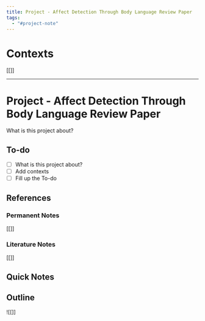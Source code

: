 ```yaml
---
title: Project - Affect Detection Through Body Language Review Paper
tags:
  - "#project-note"
---
```


# Contexts

\[\[\]\]

---

# Project - Affect Detection Through Body Language Review Paper

What is this project about?

## To-do

* [ ] What is this project about?
* [ ] Add contexts
* [ ] Fill up the To-do

## References

### Permanent Notes

\[\[\]\]

### Literature Notes

\[\[\]\]

## Quick Notes

## Outline

![\[\]\]
